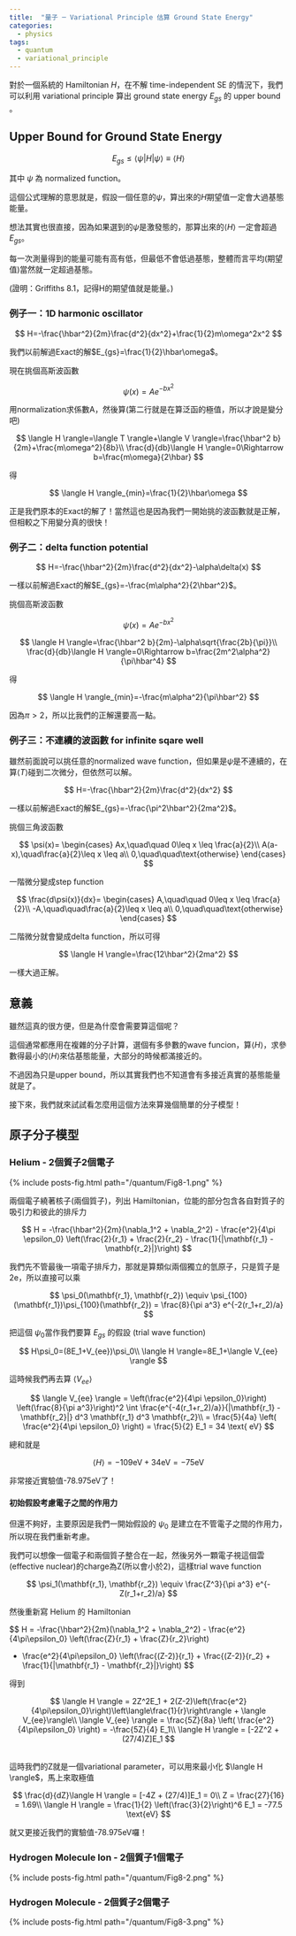 ```yaml
---
title:  "量子 ─ Variational Principle 估算 Ground State Energy"
categories:
  - physics
tags:
  - quantum
  - variational_principle
---
```


對於一個系統的 Hamiltonian $H$，在不解 time-independent SE 的情況下，我們可以利用 variational principle 算出 ground state energy $E_{gs}$ 的 upper bound 。

## Upper Bound for Ground State Energy

$$
E_{gs} \leq \left\langle \psi\vert H \vert\psi\right\rangle\equiv\left\langle H \right\rangle
$$ 

其中 $\psi$ 為 normalized function。


這個公式理解的意思就是，假設一個任意的$\psi$，算出來的$H$期望值一定會大過基態能量。


想法其實也很直接，因為如果選到的$\psi$是激發態的，那算出來的$\langle H \rangle$ 一定會超過$E_{gs}$。

每一次測量得到的能量可能有高有低，但最低不會低過基態，整體而言平均(期望值)當然就一定超過基態。


(證明：Griffiths 8.1，記得H的期望值就是能量。)


### 例子一：1D harmonic oscillator

$$
H=-\frac{\hbar^2}{2m}\frac{d^2}{dx^2}+\frac{1}{2}m\omega^2x^2
$$

我們以前解過Exact的解$E_{gs}=\frac{1}{2}\hbar\omega$。

現在挑個高斯波函數

$$
\psi(x)=Ae^{-bx^2}
$$


用normalization求係數A，然後算(第二行就是在算泛函的極值，所以才說是變分吧)

$$
\langle H \rangle=\langle T \rangle+\langle V \rangle=\frac{\hbar^2 b}{2m}+\frac{m\omega^2}{8b}\\
\frac{d}{db}\langle H \rangle=0\Rightarrow b=\frac{m\omega}{2\hbar}
$$

得

$$
\langle H \rangle_{min}=\frac{1}{2}\hbar\omega
$$


正是我們原本的Exact的解了！當然這也是因為我們一開始挑的波函數就是正解，但相較之下用變分真的很快！


### 例子二：delta function potential

$$
H=-\frac{\hbar^2}{2m}\frac{d^2}{dx^2}-\alpha\delta(x)
$$


一樣以前解過Exact的解$E_{gs}=-\frac{m\alpha^2}{2\hbar^2}$。


挑個高斯波函數

$$
\psi(x)=Ae^{-bx^2}
$$


$$
\langle H \rangle=\frac{\hbar^2 b}{2m}-\alpha\sqrt{\frac{2b}{\pi}}\\
\frac{d}{db}\langle H \rangle=0\Rightarrow b=\frac{2m^2\alpha^2}{\pi\hbar^4}
$$

得

$$
\langle H \rangle_{min}=-\frac{m\alpha^2}{\pi\hbar^2}
$$

因為$\pi>2$，所以比我們的正解還要高一點。


### 例子三：不連續的波函數 for infinite sqare well

雖然前面說可以挑任意的normalized wave function，但如果是$\psi$是不連續的，在算$\langle T \rangle$碰到二次微分，但依然可以解。

$$
H=-\frac{\hbar^2}{2m}\frac{d^2}{dx^2}
$$

一樣以前解過Exact的解$E_{gs}=-\frac{\pi^2\hbar^2}{2ma^2}$。

挑個三角波函數

$$
\psi(x)=
\begin{cases}
Ax,\quad\quad 0\leq x \leq \frac{a}{2}\\
A(a-x),\quad\frac{a}{2}\leq x \leq a\\
0,\quad\quad\text{otherwise}
\end{cases}
$$

一階微分變成step function

$$
\frac{d\psi(x)}{dx}=
\begin{cases}
A,\quad\quad 0\leq x \leq \frac{a}{2}\\
-A,\quad\quad\frac{a}{2}\leq x \leq a\\
0,\quad\quad\text{otherwise}
\end{cases}
$$

二階微分就會變成delta function，所以可得

$$
\langle H \rangle=\frac{12\hbar^2}{2ma^2}
$$

一樣大過正解。

## 意義


雖然這真的很方便，但是為什麼會需要算這個呢？


這個通常都應用在複雜的分子計算，選個有多參數的wave funcion，算$\langle H \rangle$，求參數得最小的$\langle H \rangle$來估基態能量，大部分的時候都滿接近的。


不過因為只是upper bound，所以其實我們也不知道會有多接近真實的基態能量就是了。


接下來，我們就來試試看怎麼用這個方法來算幾個簡單的分子模型！


## 原子分子模型

### Helium - 2個質子2個電子

{% include posts-fig.html path="/quantum/Fig8-1.png" %}


兩個電子繞著核子(兩個質子)，列出 Hamiltonian，位能的部分包含各自對質子的吸引力和彼此的排斥力

$$
H = -\frac{\hbar^2}{2m}(\nabla_1^2 + \nabla_2^2) - \frac{e^2}{4\pi \epsilon_0} \left(\frac{2}{r_1} + \frac{2}{r_2} - \frac{1}{|\mathbf{r_1} - \mathbf{r_2}|}\right)
$$

我們先不管最後一項電子排斥力，那就是算類似兩個獨立的氫原子，只是質子是2e，所以直接可以乘

$$
\psi_0(\mathbf{r_1}, \mathbf{r_2}) \equiv \psi_{100}(\mathbf{r_1})\psi_{100}(\mathbf{r_2}) = \frac{8}{\pi a^3} e^{-2(r_1+r_2)/a}
$$

把這個 $\psi_0$當作我們要算 $E_{gs}$ 的假設 (trial wave function)

$$
H\psi_0=(8E_1+V_{ee})\psi_0\\
\langle H \rangle=8E_1+\langle V_{ee} \rangle
$$

這時候我們再去算 $\langle V_{ee} \rangle$

$$
\langle V_{ee} \rangle = \left(\frac{e^2}{4\pi \epsilon_0}\right) \left(\frac{8}{\pi a^3}\right)^2 \int \frac{e^{-4(r_1+r_2)/a}}{|\mathbf{r_1} - \mathbf{r_2}|} d^3 \mathbf{r_1} d^3 \mathbf{r_2}\\
= \frac{5}{4a} \left( \frac{e^2}{4\pi \epsilon_0} \right) = \frac{5}{2} E_1 = 34 \text{ eV}
$$

總和就是

$$
\langle H \rangle= -109\text{eV} + 34\text{eV}= -75\text{eV}
$$

非常接近實驗值-78.975eV了！


#### 初始假設考慮電子之間的作用力

但還不夠好，主要原因是我們一開始假設的 $\psi_0$ 是建立在不管電子之間的作用力，所以現在我們重新考慮。


我們可以想像一個電子和兩個質子整合在一起，然後另外一顆電子視這個雲(effective nuclear)的charge為Z(所以會小於2)，這樣trial wave function

$$
\psi_1(\mathbf{r_1}, \mathbf{r_2}) \equiv \frac{Z^3}{\pi a^3} e^{-Z(r_1+r_2)/a}
$$


然後重新寫 Helium 的 Hamiltonian

$$
H = -\frac{\hbar^2}{2m}(\nabla_1^2 + \nabla_2^2) - \frac{e^2}{4\pi\epsilon_0} \left(\frac{Z}{r_1} + \frac{Z}{r_2}\right)
+ \frac{e^2}{4\pi\epsilon_0} \left(\frac{(Z-2)}{r_1} + \frac{(Z-2)}{r_2} + \frac{1}{|\mathbf{r_1} - \mathbf{r_2}|}\right)
$$

得到

$$
\langle H \rangle = 2Z^2E_1 + 2(Z-2)\left(\frac{e^2}{4\pi\epsilon_0}\right)\left\langle\frac{1}{r}\right\rangle + \langle V_{ee}\rangle\\
\langle V_{ee} \rangle = \frac{5Z}{8a} \left( \frac{e^2}{4\pi\epsilon_0} \right) = -\frac{5Z}{4} E_1\\
\langle H \rangle = [-2Z^2 + (27/4)Z]E_1
$$

<br>
這時我們的Z就是一個variational parameter，可以用來最小化 $\langle H \rangle$，馬上來取極值

$$
\frac{d}{dZ}\langle H \rangle = [-4Z + (27/4)]E_1 = 0\\
Z = \frac{27}{16} = 1.69\\
\langle H \rangle = \frac{1}{2} \left(\frac{3}{2}\right)^6 E_1 = -77.5 \text{eV}
$$

就又更接近我們的實驗值-78.975eV囉！


### Hydrogen Molecule Ion - 2個質子1個電子

{% include posts-fig.html path="/quantum/Fig8-2.png" %}

### Hydrogen Molecule - 2個質子2個電子

{% include posts-fig.html path="/quantum/Fig8-3.png" %}
